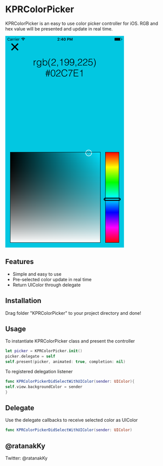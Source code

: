 KPRColorPicker
===========

KPRColorPicker is an easy to use color picker controller for iOS. RGB and hex value will be presented and update in real time.

![alt tag](https://github.com/KPR7168/KPRColorPicker/blob/master/Simulator%20Screen%20Shot%20Nov%2012%2C%202016%2C%202.40.15%20PM.png)

Features
------------
* Simple and easy to use
* Pre-selected color update in real time
* Return UIColor through delegate

Installation
------------
Drag folder "KPRColorPicker" to your project directory and done!

Usage
------------
To instantiate KPRColorPicker class and present the controller
```swift
let picker = KPRColorPicker.init()
picker.delegate = self
self.present(picker, animated: true, completion: nil)
```

To registered delegation listener
```swift
func KPRColorPickerDidSelectWithUIColor(sender: UIColor){
self.view.backgroundColor = sender
}
```

Delegate
------------

Use the delegate callbacks to receive selected color as UIColor

```swift
func KPRColorPickerDidSelectWithUIColor(sender: UIColor)
```

@ratanakKy
------------

Twitter: @ratanakKy
